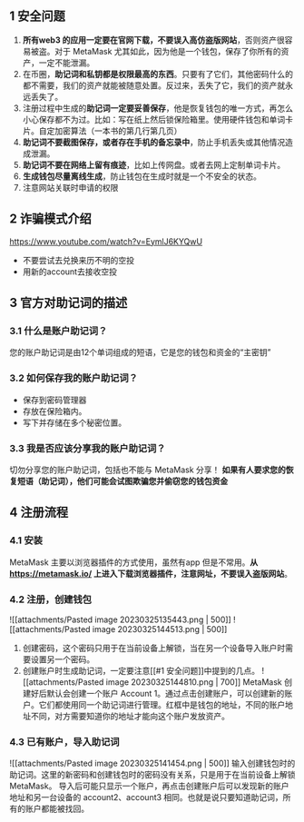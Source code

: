 ## 1 安全问题
1. **所有web3 的应用一定要在官网下载，不要误入高仿盗版网站**，否则资产很容易被盗。对于 MetaMask 尤其如此，因为他是一个钱包，保存了你所有的资产，一定不能泄漏。
2. 在币圈，**助记词和私钥都是权限最高的东西**。只要有了它们，其他密码什么的都不需要，我们的资产就能被随意处置。反过来，丢失了它，我们的资产就永远丢失了。
4. 注册过程中生成的**助记词一定要妥善保存**，他是恢复钱包的唯一方式，再怎么小心保存都不为过。比如：写在纸上然后锁保险箱里。使用硬件钱包和单词卡片。自定加密算法（一本书的第几行第几页）
5. **助记词不要截图保存，或者存在手机的备忘录中**，防止手机丢失或其他情况造成泄漏。
6. **助记词不要在网络上留有痕迹**，比如上传网盘。或者去网上定制单词卡片。
7. **生成钱包尽量离线生成**，防止钱包在生成时就是一个不安全的状态。
8. 注意网站关联时申请的权限

## 2 诈骗模式介绍
https://www.youtube.com/watch?v=EymlJ6KYQwU

- 不要尝试去兑换来历不明的空投
- 用新的account去接收空投


## 3 官方对助记词的描述
### 3.1 什么是账户助记词？
您的账户助记词是由12个单词组成的短语，它是您的钱包和资金的“主密钥”

### 3.2 如何保存我的账户助记词？
-   保存到密码管理器
-   存放在保险箱内。
-   写下并存储在多个秘密位置。

### 3.3 我是否应该分享我的账户助记词？
切勿分享您的账户助记词，包括也不能与 MetaMask 分享！
**如果有人要求您的恢复短语（助记词），他们可能会试图欺骗您并偷窃您的钱包资金**

## 4 注册流程
### 4.1 安装
MetaMask 主要以浏览器插件的方式使用，虽然有app 但是不常用。**从 https://metamask.io/ 上进入下载浏览器插件，注意网址，不要误入盗版网站**。

### 4.2 注册，创建钱包

![[attachments/Pasted image 20230325135443.png  | 500]]
![[attachments/Pasted image 20230325144513.png | 500]]

1. 创建密码，这个密码只用于在当前设备上解锁，当在另一个设备导入账户时需要设置另一个密码。
2. 创建账户时生成助记词，一定要注意[[#1 安全问题]]中提到的几点。
![[attachments/Pasted image 20230325144810.png  | 700]]
MetaMask 创建好后默认会创建一个账户 Account 1。通过点击创建账户，可以创建新的账户。它们都使用同一个助记词进行管理。红框中是钱包的地址，不同的账户地址不同，对方需要知道你的地址才能向这个账户发放资产。

### 4.3 已有账户，导入助记词
![[attachments/Pasted image 20230325141454.png | 500]]
输入创建钱包时的助记词。这里的新密码和创建钱包时的密码没有关系，只是用于在当前设备上解锁 MetaMask。
导入后可能只显示一个账户，再点击创建账户后可以发现新的账户地址和另一台设备的 account2、account3 相同。也就是说只要知道助记词，所有的账户都能被找回。
